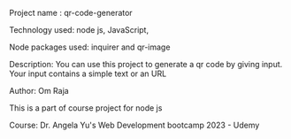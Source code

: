 <p>Project name : qr-code-generator</p>
<p>Technology used: node js, JavaScript,</p>
<p>Node packages used: inquirer and qr-image</p>
<p>Description: You can use this project to generate a qr code by giving input. Your input contains a simple text or an URL</p>
<p>Author: Om Raja</p>
<p>This is a part of course project for node js</p>
<p>Course: Dr. Angela Yu's Web Development bootcamp 2023 - Udemy</p>
